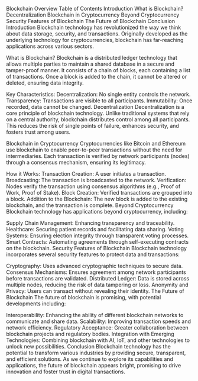 Blockchain Overview
Table of Contents
Introduction
What is Blockchain?
Decentralization
Blockchain in Cryptocurrency
Beyond Cryptocurrency
Security Features of Blockchain
The Future of Blockchain
Conclusion
Introduction
Blockchain technology has revolutionized the way we think about data storage, security, and transactions. Originally developed as the underlying technology for cryptocurrencies, blockchain has far-reaching applications across various sectors.

What is Blockchain?
Blockchain is a distributed ledger technology that allows multiple parties to maintain a shared database in a secure and tamper-proof manner. It consists of a chain of blocks, each containing a list of transactions. Once a block is added to the chain, it cannot be altered or deleted, ensuring data integrity.

Key Characteristics:
Decentralization: No single entity controls the network.
Transparency: Transactions are visible to all participants.
Immutability: Once recorded, data cannot be changed.
Decentralization
Decentralization is a core principle of blockchain technology. Unlike traditional systems that rely on a central authority, blockchain distributes control among all participants. This reduces the risk of single points of failure, enhances security, and fosters trust among users.

Blockchain in Cryptocurrency
Cryptocurrencies like Bitcoin and Ethereum use blockchain to enable peer-to-peer transactions without the need for intermediaries. Each transaction is verified by network participants (nodes) through a consensus mechanism, ensuring its legitimacy.

How it Works:
Transaction Creation: A user initiates a transaction.
Broadcasting: The transaction is broadcasted to the network.
Verification: Nodes verify the transaction using consensus algorithms (e.g., Proof of Work, Proof of Stake).
Block Creation: Verified transactions are grouped into a block.
Addition to the Blockchain: The new block is added to the existing blockchain, and the transaction is complete.
Beyond Cryptocurrency
Blockchain technology has applications beyond cryptocurrency, including:

Supply Chain Management: Enhancing transparency and traceability.
Healthcare: Securing patient records and facilitating data sharing.
Voting Systems: Ensuring election integrity through transparent voting processes.
Smart Contracts: Automating agreements through self-executing contracts on the blockchain.
Security Features of Blockchain
Blockchain technology incorporates several security features to protect data and transactions:

Cryptography: Uses advanced cryptographic techniques to secure data.
Consensus Mechanisms: Ensures agreement among network participants before transactions are validated.
Distributed Ledger: Data is stored across multiple nodes, reducing the risk of data tampering or loss.
Anonymity and Privacy: Users can transact without revealing their identity.
The Future of Blockchain
The future of blockchain is promising, with potential developments including:

Interoperability: Enhancing the ability of different blockchain networks to communicate and share data.
Scalability: Improving transaction speeds and network efficiency.
Regulatory Acceptance: Greater collaboration between blockchain projects and regulatory bodies.
Integration with Emerging Technologies: Combining blockchain with AI, IoT, and other technologies to unlock new possibilities.
Conclusion
Blockchain technology has the potential to transform various industries by providing secure, transparent, and efficient solutions. As we continue to explore its capabilities and applications, the future of blockchain appears bright, promising to drive innovation and foster trust in digital transactions.
